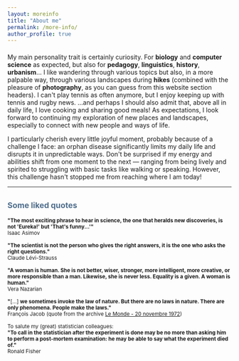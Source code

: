 ```yaml
---
layout: moreinfo
title: "About me"
permalink: /more-info/
author_profile: true
---
```


<div style="padding-top:0.5em;"></div>

<div class="highlight-box">
  My main personality trait is certainly <span class=important>curiosity</span>. For <span style="font-weight:bold;">biology</span> and <span style="font-weight:bold;">computer science</span> as expected,
  but also for <span style="font-weight:bold;">pedagogy</span>, <span style="font-weight:bold;">linguistics</span>, <span style="font-weight:bold;">history</span>, <span style="font-weight:bold;">urbanism</span>...
  I like wandering through various topics but also, in a more palpable way, through various landscapes during <span style="font-weight:bold;">hikes</span> (combined with the pleasure of <span style="font-weight:bold;">photography</span>, as you can guess from this website section headers).
  I can't play tennis as often anymore, but I enjoy keeping up with tennis and rugby news. ...and perhaps I should also admit that, above all in daily life, I love cooking and sharing good meals!
  As expectations, I look forward to continuing my exploration of new places and landscapes, especially to connect with new people and ways of life.
</div>

<!-- I greatly savor every little nice moment due to a particular challenge : an orphan disease greatly limits my daily life and disrupts it in an always unpredictable way. Don't be surprised by my changes in energy and ability depending on the day or hour: from being lively and bouncy whenever I can, to struggling with basic tasks like walking and talking. But this challenge hasn't prevented me from making it this far! -->

I particularly cherish every little joyful moment, probably because of a challenge I face: an orphan disease significantly limits my daily life and disrupts it in unpredictable ways. Don't be surprised if my energy and abilities shift from one moment to the next — ranging from being lively and spirited to struggling with basic tasks like walking or speaking. However, this challenge hasn't stopped me from reaching where I am today!

<hr class="hr_gradient" />

## <span style="color: #4f6e8c; font-size:smaller;">Some liked quotes</span>

<span style="font-size:smaller;">**"The most exciting phrase to hear in science, the one that heralds new discoveries, is not 'Eureka!' but 'That's funny...'"**  
Isaac Asimov</span>

<span style="font-size:smaller;">**"The scientist is not the person who gives the right answers, it is the one who asks the right questions."**  
Claude Lévi-Strauss</span>

<span style="font-size:smaller;">**"A woman is human. She is not better, wiser, stronger, more intelligent, more creative, or more responsible than a man. Likewise, she is never less. Equality is a given. A woman is human."**  
Vera Nazarian</span>

<span style="font-size:smaller;">**"**[...] **we sometimes invoke the law of nature. But there are no laws in nature. There are only phenomena. People make the laws."**  
François Jacob (quote from the archive [Le Monde - 20 novembre 1972](https://www.lemonde.fr/archives/article/1972/11/20/libres-opinions-donner-la-vie-est-une-chose-serieuse_3035158_1819218.html))</span>


<span style="font-size:smaller;">To salute my (great) statistician colleagues:</span>  
<span style="font-size:smaller;">**"To call in the statistician after the experiment is done may be no more than asking him to perform a post-mortem examination: he may be able to say what the experiment died of."**  
Ronald Fisher</span>
